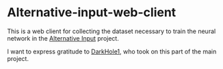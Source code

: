 # Alternative-input-web-client

This is a web client for collecting the dataset necessary to train the neural network in the [Alternative Input](https://github.com/GreenWizard2015/Alternative-input/) project.

I want to express gratitude to [DarkHole1](https://github.com/DarkHole1), who took on this part of the main project.

